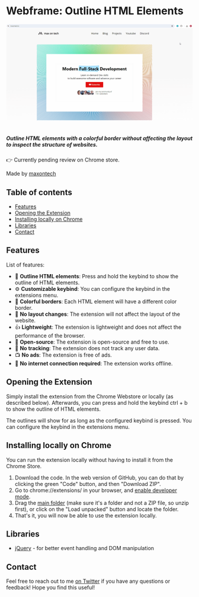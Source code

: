 <!-- omit in toc -->
# Webframe: Outline HTML Elements

![Preview](preview.gif)
<br>
<br>

##### Outline HTML elements with a colorful border without affecting the layout to inspect the structure of websites.

👉 Currently pending review on Chrome store.

Made by [maxontech](https://twitter.com/max_on_tech)

<!-- omit in toc -->
## Table of contents

- [Features](#features)
- [Opening the Extension](#opening-the-extension)
- [Installing locally on Chrome](#installing-locally-on-chrome)
- [Libraries](#libraries)
- [Contact](#contact)

## Features

List of features:
- 📐 **Outline HTML elements**: Press and hold the keybind to show the outline of HTML elements.
- ⚙️ **Customizable keybind**: You can configure the keybind in the extensions menu.
- 🎨 **Colorful borders**: Each HTML element will have a different color border.
- 🔄 **No layout changes**: The extension will not affect the layout of the website.
- 👍 **Lightweight**: The extension is lightweight and does not affect the performance of the browser.
- 📖 **Open-source**: The extension is open-source and free to use.
- 🚫 **No tracking**: The extension does not track any user data.
- 📺 **No ads**: The extension is free of ads.
- 📡 **No internet connection required**: The extension works offline.

## Opening the Extension

Simply install the extension from the Chrome Webstore or locally (as described below).
Afterwards, you can press and hold the keybind ctrl + b to show the outline of HTML elements.

The outlines will show for as long as the configured keybind is pressed. You can configure 
the keybind in the extensions menu.

## Installing locally on Chrome
You can run the extension locally without having to install it from the Chrome Store.

1. Download the code. In the web version of GitHub, you can do that by clicking the green "Code" button, and then "Download ZIP".
2. Go to chrome://extensions/ in your browser, and [enable developer mode](https://developer.chrome.com/docs/extensions/mv2/faq/#:~:text=You%20can%20start%20by%20turning,a%20packaged%20extension%2C%20and%20more.).
3. Drag the [main folder](https://github.com/maxontech/twitter-font-editor/tree/master/main) (make sure it's a folder and not a ZIP file, so unzip first), or click on the "Load unpacked" button and locate the folder.
4. That's it, you will now be able to use the extension locally.

## Libraries

- [jQuery](https://jquery.com/) - for better event handling and DOM manipulation

## Contact

Feel free to reach out to me [on Twitter](https://twitter.com/max_on_tech) if you have any questions or feedback! Hope you find this useful!
